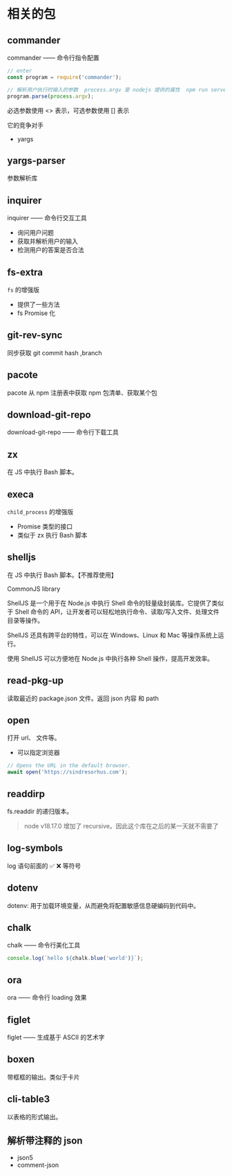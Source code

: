 # 相关的包

## commander

commander —— 命令行指令配置

```typescript
// enter
const program = require('commander');

// 解析用户执行时输入的参数  process.argv 是 nodejs 提供的属性  npm run server --port 3000  后面的 --port 3000 就是用户输入的参数
program.parse(process.argv);
```

必选参数使用 <> 表示，可选参数使用 [] 表示

它的竞争对手

- yargs

## yargs-parser

参数解析库

## inquirer

inquirer —— 命令行交互工具

- 询问用户问题
- 获取并解析用户的输入
- 检测用户的答案是否合法

## fs-extra

`fs` 的增强版

- 提供了一些方法
- fs Promise 化

## git-rev-sync

同步获取 git commit hash ,branch

## pacote

pacote 从 npm 注册表中获取 npm 包清单、获取某个包

## download-git-repo

download-git-repo —— 命令行下载工具

## zx

在 JS 中执行 Bash 脚本。

## execa

`child_process` 的增强版

- Promise 类型的接口
- 类似于 zx 执行 Bash 脚本

## shelljs

在 JS 中执行 Bash 脚本。【不推荐使用】

CommonJS library

ShellJS 是一个用于在 Node.js 中执行 Shell 命令的轻量级封装库。它提供了类似于 Shell 命令的 API，让开发者可以轻松地执行命令、读取/写入文件、处理文件目录等操作。

ShellJS 还具有跨平台的特性，可以在 Windows、Linux 和 Mac 等操作系统上运行。

使用 ShellJS 可以方便地在 Node.js 中执行各种 Shell 操作，提高开发效率。

## read-pkg-up

读取最近的 package.json 文件。返回 json 内容 和 path

## open

打开 url、 文件等。

- 可以指定浏览器

```typescript
// Opens the URL in the default browser.
await open('https://sindresorhus.com');
```

## readdirp

fs.readdir 的递归版本。

> node v18.17.0 增加了 recursive。因此这个库在之后的某一天就不需要了

## log-symbols

log 语句前面的 ✅ ❌ 等符号

## dotenv

dotenv: 用于加载环境变量，从而避免将配置敏感信息硬编码到代码中。

## chalk

chalk —— 命令行美化工具

```typescript
console.log(`hello ${chalk.blue('world')}`);
```

## ora

ora —— 命令行 loading 效果

## figlet

figlet —— 生成基于 ASCII 的艺术字

## boxen

带框框的输出。类似于卡片

## cli-table3

以表格的形式输出。

## 解析带注释的 json

- json5
- comment-json
